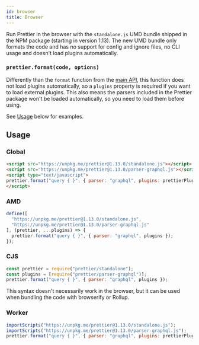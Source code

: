```yaml
---
id: browser
title: Browser
---
```


Run Prettier in the browser with the `standalone.js` UMD bundle shipped in the NPM package (starting in version 1.13). The new UMD bundle only formats the code and has no support for config and ignore files, no CLI usage and doesn't load plugins automatically.

### `prettier.format(code, options)`

Differently than the `format` function from the [main API](api.md#prettierformatsource-options), this function does not load plugins automatically, so a `plugins` property is required if you want to load external plugins. This also means the parsers included in the Prettier package won't be loaded automatically, so you need to load them before using.

See [Usage](browser.md#usage) below for examples.

## Usage

### Global

<!-- prettier-ignore -->
```html
<script src="https://unpkg.me/prettier@1.13.0/standalone.js"></script>
<script src="https://unpkg.me/prettier@1.13.0/parser-graphql.js"></script>
<script type="text/javascript">
prettier.format("query { }", { parser: "graphql", plugins: prettierPlugins });
</script>
```

### AMD

```js
define([
  "https://unpkg.me/prettier@1.13.0/standalone.js",
  "https://unpkg.me/prettier@1.13.0/parser-graphql.js"
], (prettier, ...plugins) => {
  prettier.format("query { }", { parser: "graphql", plugins });
});
```

### CJS

```js
const prettier = require("prettier/standalone");
const plugins = [require("prettier/parser-graphql")];
prettier.format("query { }", { parser: "graphql", plugins });
```

This syntax doesn't necessarily work in the browser, but it can be used when bundling the code with browserify or Rollup.

### Worker

```js
importScripts("https://unpkg.me/prettier@1.13.0/standalone.js");
importScripts("https://unpkg.me/prettier@1.13.0/parser-graphql.js");
prettier.format("query { }", { parser: "graphql", plugins: prettierPlugins });
```
